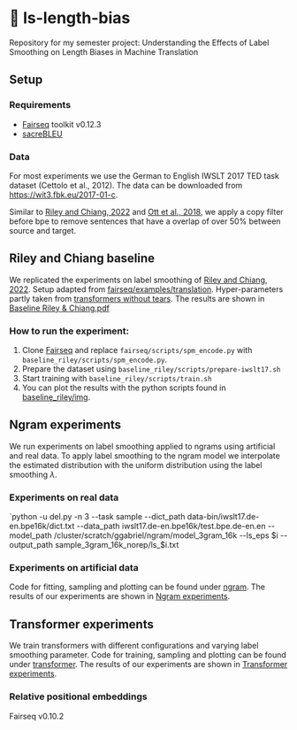 # 📏 ls-length-bias

Repository for my semester project: Understanding the Effects of Label Smoothing on Length Biases in Machine Translation

## Setup

### Requirements
- [Fairseq](https://github.com/facebookresearch/fairseq) toolkit v0.12.3
- [sacreBLEU](https://github.com/mjpost/sacrebleu)

### Data
For most experiments we use the German to English IWSLT 2017 TED task dataset (Cettolo et al., 2012).
The data can be downloaded from https://wit3.fbk.eu/2017-01-c.

Similar to  [Riley and Chiang, 2022](https://arxiv.org/abs/2210.10817) and [Ott et al., 2018](https://github.com/darcey/transformers_without_tears), we apply a copy filter before bpe to remove sentences that have a overlap of over 50% between source and target.


## Riley and Chiang baseline

We replicated the experiments on label smoothing of [Riley and Chiang, 2022](https://arxiv.org/abs/2210.10817).
Setup adapted from [fairseq/examples/translation](https://github.com/facebookresearch/fairseq/blob/main/examples/translation/prepare-iwslt17-multilingual.sh).
Hyper-parameters partly taken from [transformers without tears](https://github.com/darcey/transformers_without_tears).
The results are shown in [Baseline Riley & Chiang.pdf](Baseline%20Riley%20%26%20Chiang.pdf)

### How to run the experiment:

1. Clone [Fairseq](https://github.com/facebookresearch/fairseq) and replace `fairseq/scripts/spm_encode.py` with `baseline_riley/scripts/spm_encode.py`.
2. Prepare the dataset using `baseline_riley/scripts/prepare-iwslt17.sh`
3. Start training with `baseline_riley/scripts/train.sh`
4. You can plot the results with the python scripts found in [baseline_riley/img](baseline_riley/img).

## Ngram experiments

We run experiments on label smoothing applied to ngrams using artificial and real data.
To apply label smoothing to the ngram model we interpolate the estimated distribution with the uniform distribution using the label smoothing $\lambda$.

### Experiments on real data
`python -u del.py -n 3 --task sample --dict_path data-bin/iwslt17.de-en.bpe16k/dict.txt --data_path iwslt17.de-en.bpe16k/test.bpe.de-en.en --model_path /cluster/scratch/ggabriel/ngram/model_3gram_16k --ls_eps $i --output_path sample_3gram_16k_norep/ls_$i.txt

### Experiments on artificial data


Code for fitting, sampling and plotting can be found under [ngram](ngram).
The results of our experiments are shown in [Ngram experiments](Ngram%20experiments.pdf).

## Transformer experiments

We train transformers with different configurations and varying label smoothing parameter.
Code for training, sampling and plotting can be found under [transformer](transformer).
The results of our experiments are shown in [Transformer experiments](Transformer%20experiments.pdf).

### Relative positional embeddings
Fairseq v0.10.2

